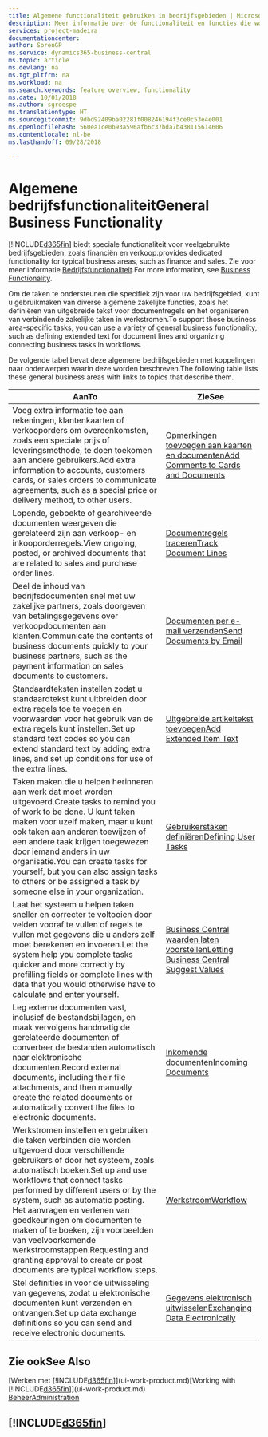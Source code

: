 ```yaml
---
title: Algemene functionaliteit gebruiken in bedrijfsgebieden | Microsoft Docs
description: Meer informatie over de functionaliteit en functies die worden gebruikt in bedrijfsgebieden in Business Central.
services: project-madeira
documentationcenter: 
author: SorenGP
ms.service: dynamics365-business-central
ms.topic: article
ms.devlang: na
ms.tgt_pltfrm: na
ms.workload: na
ms.search.keywords: feature overview, functionality
ms.date: 10/01/2018
ms.author: sgroespe
ms.translationtype: HT
ms.sourcegitcommit: 9dbd92409ba02281f008246194f3ce0c53e4e001
ms.openlocfilehash: 560ea1ce0b93a596afb6c37bda7b438115614606
ms.contentlocale: nl-be
ms.lasthandoff: 09/28/2018

---
```

# <a name="general-business-functionality"></a><span data-ttu-id="b8069-103">Algemene bedrijfsfunctionaliteit</span><span class="sxs-lookup"><span data-stu-id="b8069-103">General Business Functionality</span></span>
[!INCLUDE[d365fin](includes/d365fin_md.md)] <span data-ttu-id="b8069-104">biedt speciale functionaliteit voor veelgebruikte bedrijfsgebieden, zoals financiën en verkoop.</span><span class="sxs-lookup"><span data-stu-id="b8069-104">provides dedicated functionality for typical business areas, such as finance and sales.</span></span> <span data-ttu-id="b8069-105">Zie voor meer informatie [Bedrijfsfunctionaliteit](across-business-functionality.md).</span><span class="sxs-lookup"><span data-stu-id="b8069-105">For more information, see [Business Functionality](across-business-functionality.md).</span></span>

<span data-ttu-id="b8069-106">Om de taken te ondersteunen die specifiek zijn voor uw bedrijfsgebied, kunt u gebruikmaken van diverse algemene zakelijke functies, zoals het definiëren van uitgebreide tekst voor documentregels en het organiseren van verbindende zakelijke taken in werkstromen.</span><span class="sxs-lookup"><span data-stu-id="b8069-106">To support those business area-specific tasks, you can use a variety of general business functionality, such as defining extended text for document lines and organizing connecting business tasks in workflows.</span></span>

<span data-ttu-id="b8069-107">De volgende tabel bevat deze algemene bedrijfsgebieden met koppelingen naar onderwerpen waarin deze worden beschreven.</span><span class="sxs-lookup"><span data-stu-id="b8069-107">The following table lists these general business areas with links to topics that describe them.</span></span>

| <span data-ttu-id="b8069-108">Aan</span><span class="sxs-lookup"><span data-stu-id="b8069-108">To</span></span> | <span data-ttu-id="b8069-109">Zie</span><span class="sxs-lookup"><span data-stu-id="b8069-109">See</span></span> |
| --- | --- |
|<span data-ttu-id="b8069-110">Voeg extra informatie toe aan rekeningen, klantenkaarten of verkooporders om overeenkomsten, zoals een speciale prijs of leveringsmethode, te doen toekomen aan andere gebruikers.</span><span class="sxs-lookup"><span data-stu-id="b8069-110">Add extra information to accounts, customers cards, or sales orders to communicate agreements, such as a special price or delivery method, to other users.</span></span>|[<span data-ttu-id="b8069-111">Opmerkingen toevoegen aan kaarten en documenten</span><span class="sxs-lookup"><span data-stu-id="b8069-111">Add Comments to Cards and Documents</span></span>](across-how-use-comments.md)| 
|<span data-ttu-id="b8069-112">Lopende, geboekte of gearchiveerde documenten weergeven die gerelateerd zijn aan verkoop- en inkooporderregels.</span><span class="sxs-lookup"><span data-stu-id="b8069-112">View ongoing, posted, or archived documents that are related to sales and purchase order lines.</span></span>|[<span data-ttu-id="b8069-113">Documentregels traceren</span><span class="sxs-lookup"><span data-stu-id="b8069-113">Track Document Lines</span></span>](across-how-to-track-document-lines.md)|
| <span data-ttu-id="b8069-114">Deel de inhoud van bedrijfsdocumenten snel met uw zakelijke partners, zoals doorgeven van betalingsgegevens over verkoopdocumenten aan klanten.</span><span class="sxs-lookup"><span data-stu-id="b8069-114">Communicate the contents of business documents quickly to your business partners, such as the payment information on sales documents to customers.</span></span> |[<span data-ttu-id="b8069-115">Documenten per e-mail verzenden</span><span class="sxs-lookup"><span data-stu-id="b8069-115">Send Documents by Email</span></span>](ui-how-send-documents-email.md) |
| <span data-ttu-id="b8069-116">Standaardteksten instellen zodat u standaardtekst kunt uitbreiden door extra regels toe te voegen en voorwaarden voor het gebruik van de extra regels kunt instellen.</span><span class="sxs-lookup"><span data-stu-id="b8069-116">Set up standard text codes so you can extend standard text by adding extra lines, and set up conditions for use of the extra lines.</span></span> |[<span data-ttu-id="b8069-117">Uitgebreide artikeltekst toevoegen</span><span class="sxs-lookup"><span data-stu-id="b8069-117">Add Extended Item Text</span></span>](ui-how-define-ext-text.md) |
|<span data-ttu-id="b8069-118">Taken maken die u helpen herinneren aan werk dat moet worden uitgevoerd.</span><span class="sxs-lookup"><span data-stu-id="b8069-118">Create tasks to remind you of work to be done.</span></span> <span data-ttu-id="b8069-119">U kunt taken maken voor uzelf maken, maar u kunt ook taken aan anderen toewijzen of een andere taak krijgen toegewezen door iemand anders in uw organisatie.</span><span class="sxs-lookup"><span data-stu-id="b8069-119">You can create tasks for yourself, but you can also assign tasks to others or be assigned a task by someone else in your organization.</span></span>|[<span data-ttu-id="b8069-120">Gebruikerstaken definiëren</span><span class="sxs-lookup"><span data-stu-id="b8069-120">Defining User Tasks</span></span>](across-user-tasks.md)|
|<span data-ttu-id="b8069-121">Laat het systeem u helpen taken sneller en correcter te voltooien door velden vooraf te vullen of regels te vullen met gegevens die u anders zelf moet berekenen en invoeren.</span><span class="sxs-lookup"><span data-stu-id="b8069-121">Let the system help you complete tasks quicker and more correctly by prefilling fields or complete lines with data that you would otherwise have to calculate and enter yourself.</span></span>|[<span data-ttu-id="b8069-122">Business Central waarden laten voorstellen</span><span class="sxs-lookup"><span data-stu-id="b8069-122">Letting Business Central Suggest Values</span></span>](ui-let-system-suggest-values.md)|
|<span data-ttu-id="b8069-123">Leg externe documenten vast, inclusief de bestandsbijlagen, en maak vervolgens handmatig de gerelateerde documenten of converteer de bestanden automatisch naar elektronische documenten.</span><span class="sxs-lookup"><span data-stu-id="b8069-123">Record external documents, including their file attachments, and then manually create the related documents or automatically convert the files to electronic documents.</span></span>|[<span data-ttu-id="b8069-124">Inkomende documenten</span><span class="sxs-lookup"><span data-stu-id="b8069-124">Incoming Documents</span></span>](across-income-documents.md)|
|<span data-ttu-id="b8069-125">Werkstromen instellen en gebruiken die taken verbinden die worden uitgevoerd door verschillende gebruikers of door het systeem, zoals automatisch boeken.</span><span class="sxs-lookup"><span data-stu-id="b8069-125">Set up and use workflows that connect tasks performed by different users or by the system, such as automatic posting.</span></span> <span data-ttu-id="b8069-126">Het aanvragen en verlenen van goedkeuringen om documenten te maken of te boeken, zijn voorbeelden van veelvoorkomende werkstroomstappen.</span><span class="sxs-lookup"><span data-stu-id="b8069-126">Requesting and granting approval to create or post documents are typical workflow steps.</span></span>|[<span data-ttu-id="b8069-127">Werkstroom</span><span class="sxs-lookup"><span data-stu-id="b8069-127">Workflow</span></span>](across-workflow.md)|
| <span data-ttu-id="b8069-128">Stel definities in voor de uitwisseling van gegevens, zodat u elektronische documenten kunt verzenden en ontvangen.</span><span class="sxs-lookup"><span data-stu-id="b8069-128">Set up data exchange definitions so you can send and receive electronic documents.</span></span> |[<span data-ttu-id="b8069-129">Gegevens elektronisch uitwisselen</span><span class="sxs-lookup"><span data-stu-id="b8069-129">Exchanging Data Electronically</span></span>](across-data-exchange.md) |

## <a name="see-also"></a><span data-ttu-id="b8069-130">Zie ook</span><span class="sxs-lookup"><span data-stu-id="b8069-130">See Also</span></span>
<span data-ttu-id="b8069-131">[Werken met [!INCLUDE[d365fin](includes/d365fin_md.md)]](ui-work-product.md)</span><span class="sxs-lookup"><span data-stu-id="b8069-131">[Working with [!INCLUDE[d365fin](includes/d365fin_md.md)]](ui-work-product.md)</span></span>  
[<span data-ttu-id="b8069-132">Beheer</span><span class="sxs-lookup"><span data-stu-id="b8069-132">Administration</span></span>](admin-setup-and-administration.md)

## [!INCLUDE[d365fin](includes/free_trial_md.md)]  

